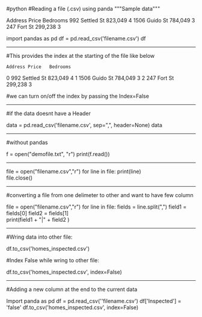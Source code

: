 #python
#Reading a file (.csv) using panda
"""Sample data"""

Address	Price	Bedrooms
992 Settled St	823,049	4
1506 Guido St	784,049	3
247 Fort St	299,238	3

import pandas as pd
df = pd.read_csv('filename.csv')
df

---------------------------------------------------
#This provides the index at the starting of the file like below

	Address	Price	Bedrooms
0	992 Settled St	823,049	4
1	1506 Guido St	784,049	3
2	247 Fort St	299,238	3

#we can turn on/off the index by passing the Index=False 

-------------------------------------------------------------------------

#if the data doesnt have a Header 

data = pd.read_csv('filename.csv', sep=",", header=None)
data

-------------------------------------------------------------------

#without pandas 

f = open("demofile.txt", "r")
print(f.read())

---------------------------------

file = open("filename.csv","r")
for line in file:
    print(line)    
file.close()

------------------------------------------
#converting a file from one delimeter to other and want to have few column

file = open("filename.csv","r")
for line in file:
    fields = line.split(",")
    field1 = fields[0]
    field2 = fields[1]    
    print(field1 + "|" + field2 )

---------------------------------

#Wring data into other file:

df.to_csv('homes_inspected.csv')

#Index False while wring to other file:

df.to_csv('homes_inspected.csv', index=False)

---------------------------------------------

#Adding a new column at the end to the current data 

Import panda as pd
df = pd.read_csv(''filename.csv')
df['Inspected'] = 'false'
df.to_csv('homes_inspected.csv', index=False)




